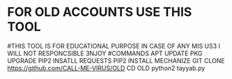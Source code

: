 # FOR OLD ACCOUNTS USE THIS TOOL
#THIS TOOL IS FOR EDUCATIONAL PURPOSE IN CASE OF ANY MIS US3 I WILL NOT RESPONCSIBLE
3NJOY
#COMMANDS 
APT UPDATE 
PKG UPGRADE 
PIP2 INSATLL REQUESTS
PIP2 INSTALL MECHANIZE 
GIT CLONE https://github.com/CALL-ME-VIRUS/OLD
CD OLD
python2 tayyab.py
